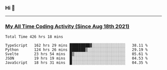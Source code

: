 ### Hi 🙂

---

### <a href="https://wakatime.com/@Eroxl">My All Time Coding Activity (Since Aug 18th 2021)</a>
<!--START_SECTION:waka-all-->
```text
Total Time 426 hrs 18 mins

TypeScript   162 hrs 29 mins █████████▓░░░░░░░░░░░░░░░   38.11 % 
Python       124 hrs 26 mins ███████▒░░░░░░░░░░░░░░░░░   29.19 % 
Svelte       23 hrs 54 mins  █▒░░░░░░░░░░░░░░░░░░░░░░░   05.61 % 
JSON         19 hrs 19 mins  █░░░░░░░░░░░░░░░░░░░░░░░░   04.53 % 
JavaScript   18 hrs 31 mins  █░░░░░░░░░░░░░░░░░░░░░░░░   04.35 % 
```
<!--END_SECTION:waka-all-->
